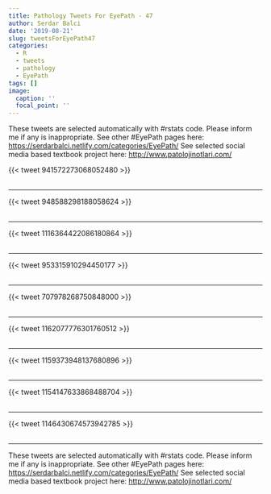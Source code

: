 ```yaml
---
title: Pathology Tweets For EyePath - 47
author: Serdar Balci
date: '2019-08-21'
slug: tweetsForEyePath47
categories:
  - R
  - tweets
  - pathology
  - EyePath
tags: []
image:
  caption: ''
  focal_point: ''
---
```



These tweets are selected automatically with #rstats code. Please inform me if any is inappropriate.
See other #EyePath pages here: https://serdarbalci.netlify.com/categories/EyePath/ 
See selected social media based textbook project here: http://www.patolojinotlari.com/

{{< tweet 941572273068052480 >}}
<br>
<br>
<hr>
{{< tweet 948588298188058624 >}}
<br>
<br>
<hr>
{{< tweet 1116364422086180864 >}}
<br>
<br>
<hr>
{{< tweet 953315910294450177 >}}
<br>
<br>
<hr>
{{< tweet 707978268750848000 >}}
<br>
<br>
<hr>
{{< tweet 1162077776301760512 >}}
<br>
<br>
<hr>
{{< tweet 1159373948137680896 >}}
<br>
<br>
<hr>
{{< tweet 1154147633868488704 >}}
<br>
<br>
<hr>
{{< tweet 1146430674573942785 >}}
<br>
<br>
<hr>


These tweets are selected automatically with #rstats code. Please inform me if any is inappropriate.
See other #EyePath pages here: https://serdarbalci.netlify.com/categories/EyePath/ 
See selected social media based textbook project here: http://www.patolojinotlari.com/
